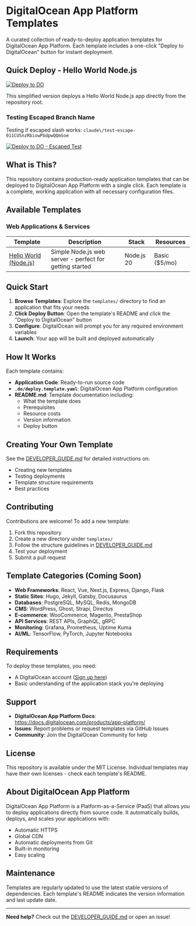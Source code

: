 # DigitalOcean App Platform Templates

A curated collection of ready-to-deploy application templates for DigitalOcean App Platform. Each template includes a one-click "Deploy to DigitalOcean" button for instant deployment.

## Quick Deploy - Hello World Node.js

[![Deploy to DO](https://www.deploytodo.com/do-btn-blue.svg)](https://cloud.digitalocean.com/apps/new?repo=https://github.com/bikram20/AppPlatform-Templates/tree/main)

This simplified version deploys a Hello World Node.js app directly from the repository root.

### Testing Escaped Branch Name

Testing if escaped slash works: `claude\/test-escape-011CUSnzRbiowPbdpwQQmSoe`

[![Deploy to DO - Escaped Test](https://www.deploytodo.com/do-btn-blue.svg)](https://cloud.digitalocean.com/apps/new?repo=https://github.com/bikram20/AppPlatform-Templates/tree/claude/test-escape-011CUSnzRbiowPbdpwQQmSoe)

## What is This?

This repository contains production-ready application templates that can be deployed to DigitalOcean App Platform with a single click. Each template is a complete, working application with all necessary configuration files.

## Available Templates

### Web Applications & Services

| Template | Description | Stack | Resources |
|----------|-------------|-------|-----------|
| [Hello World (Node.js)](./templates/hello-world-nodejs) | Simple Node.js web server - perfect for getting started | Node.js 20 | Basic ($5/mo) |

## Quick Start

1. **Browse Templates**: Explore the `templates/` directory to find an application that fits your needs
2. **Click Deploy Button**: Open the template's README and click the "Deploy to DigitalOcean" button
3. **Configure**: DigitalOcean will prompt you for any required environment variables
4. **Launch**: Your app will be built and deployed automatically

## How It Works

Each template contains:
- **Application Code**: Ready-to-run source code
- **`.do/deploy.template.yaml`**: DigitalOcean App Platform configuration
- **README.md**: Template documentation including:
  - What the template does
  - Prerequisites
  - Resource costs
  - Version information
  - Deploy button

## Creating Your Own Template

See the [DEVELOPER_GUIDE.md](./DEVELOPER_GUIDE.md) for detailed instructions on:
- Creating new templates
- Testing deployments
- Template structure requirements
- Best practices

## Contributing

Contributions are welcome! To add a new template:

1. Fork this repository
2. Create a new directory under `templates/`
3. Follow the structure guidelines in [DEVELOPER_GUIDE.md](./DEVELOPER_GUIDE.md)
4. Test your deployment
5. Submit a pull request

## Template Categories (Coming Soon)

- **Web Frameworks**: React, Vue, Next.js, Express, Django, Flask
- **Static Sites**: Hugo, Jekyll, Gatsby, Docusaurus
- **Databases**: PostgreSQL, MySQL, Redis, MongoDB
- **CMS**: WordPress, Ghost, Strapi, Directus
- **E-commerce**: WooCommerce, Magento, PrestaShop
- **API Services**: REST APIs, GraphQL, gRPC
- **Monitoring**: Grafana, Prometheus, Uptime Kuma
- **AI/ML**: TensorFlow, PyTorch, Jupyter Notebooks

## Requirements

To deploy these templates, you need:
- A DigitalOcean account ([Sign up here](https://www.digitalocean.com/))
- Basic understanding of the application stack you're deploying

## Support

- **DigitalOcean App Platform Docs**: https://docs.digitalocean.com/products/app-platform/
- **Issues**: Report problems or request templates via GitHub Issues
- **Community**: Join the DigitalOcean Community for help

## License

This repository is available under the MIT License. Individual templates may have their own licenses - check each template's README.

## About DigitalOcean App Platform

DigitalOcean App Platform is a Platform-as-a-Service (PaaS) that allows you to deploy applications directly from source code. It automatically builds, deploys, and scales your applications with:
- Automatic HTTPS
- Global CDN
- Automatic deployments from Git
- Built-in monitoring
- Easy scaling

## Maintenance

Templates are regularly updated to use the latest stable versions of dependencies. Each template's README indicates the version information and last update date.

---

**Need help?** Check out the [DEVELOPER_GUIDE.md](./DEVELOPER_GUIDE.md) or open an issue!
